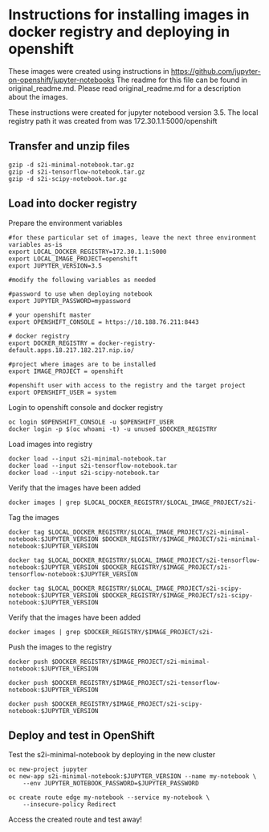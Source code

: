 
Instructions for installing images in docker registry and deploying in openshift
================================================================================
These images were  created using instructions in https://github.com/jupyter-on-openshift/jupyter-notebooks
The readme for this file can be found in original_readme.md. Please read original_readme.md for a description about the images. 

These instructions were created for jupyter notebood version 3.5. The local registry path it was created from was 172.30.1.1:5000/openshift

Transfer and unzip files
------------------------
```
gzip -d s2i-minimal-notebook.tar.gz
gzip -d s2i-tensorflow-notebook.tar.gz
gzip -d s2i-scipy-notebook.tar.gz
```

Load into docker registry
-------------------------
Prepare the environment variables

```
#for these particular set of images, leave the next three environment variables as-is
export LOCAL_DOCKER_REGISTRY=172.30.1.1:5000
export LOCAL_IMAGE_PROJECT=openshift
export JUPYTER_VERSION=3.5

#modify the following variables as needed

#password to use when deploying notebook
export JUPYTER_PASSWORD=mypassword

# your openshift master
export OPENSHIFT_CONSOLE = https://18.188.76.211:8443 

# docker registry
export DOCKER_REGISTRY = docker-registry-default.apps.18.217.182.217.nip.io/ 

#project where images are to be installed
export IMAGE_PROJECT = openshift 

#openshift user with access to the registry and the target project
export OPENSHIFT_USER = system 
```

Login to openshift console and docker registry
```
oc login $OPENSHIFT_CONSOLE -u $OPENSHIFT_USER
docker login -p $(oc whoami -t) -u unused $DOCKER_REGISTRY
```

Load images into registry
```
docker load --input s2i-minimal-notebook.tar
docker load --input s2i-tensorflow-notebook.tar
docker load --input s2i-scipy-notebook.tar
```

Verify that the images have been added
```
docker images | grep $LOCAL_DOCKER_REGISTRY/$LOCAL_IMAGE_PROJECT/s2i-
```

Tag the images
```
docker tag $LOCAL_DOCKER_REGISTRY/$LOCAL_IMAGE_PROJECT/s2i-minimal-notebook:$JUPYTER_VERSION $DOCKER_REGISTRY/$IMAGE_PROJECT/s2i-minimal-notebook:$JUPYTER_VERSION

docker tag $LOCAL_DOCKER_REGISTRY/$LOCAL_IMAGE_PROJECT/s2i-tensorflow-notebook:$JUPYTER_VERSION $DOCKER_REGISTRY/$IMAGE_PROJECT/s2i-tensorflow-notebook:$JUPYTER_VERSION

docker tag $LOCAL_DOCKER_REGISTRY/$LOCAL_IMAGE_PROJECT/s2i-scipy-notebook:$JUPYTER_VERSION $DOCKER_REGISTRY/$IMAGE_PROJECT/s2i-scipy-notebook:$JUPYTER_VERSION
```

Verify that the images have been added
```
docker images | grep $DOCKER_REGISTRY/$IMAGE_PROJECT/s2i-
```

Push the images to the registry
```
docker push $DOCKER_REGISTRY/$IMAGE_PROJECT/s2i-minimal-notebook:$JUPYTER_VERSION

docker push $DOCKER_REGISTRY/$IMAGE_PROJECT/s2i-tensorflow-notebook:$JUPYTER_VERSION

docker push $DOCKER_REGISTRY/$IMAGE_PROJECT/s2i-scipy-notebook:$JUPYTER_VERSION
```


Deploy and test in OpenShift
----------------------------
Test the s2i-minimal-notebook by deploying in the new cluster
```
oc new-project jupyter
oc new-app s2i-minimal-notebook:$JUPYTER_VERSION --name my-notebook \
    --env JUPYTER_NOTEBOOK_PASSWORD=$JUPYTER_PASSWORD

oc create route edge my-notebook --service my-notebook \
    --insecure-policy Redirect
```

Access the created route and test away!

